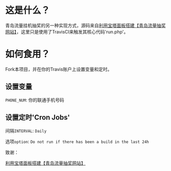 # 这是什么？
青岛流量挂机抽奖的另一种实现方式，源码来自[利用宝塔面板搭建【青岛流量抽奖网站】](https://onstart.top/%E5%BB%BA%E7%AB%99/41.html)，这里只是使用了TravisCI来触发其核心代码'run.php'。

# 如何食用？
Fork本项目，并在你的Travis账户上设置变量和定时。

## 设置变量
`PHONE_NUM`: 你的联通手机号码

## 设置定时'Cron Jobs'
间隔`INTERVAL`: `Daily `

选项`option`: `Do not run if there has been a build in the last 24h`

致谢：

[利用宝塔面板搭建【青岛流量抽奖网站】](https://onstart.top/%E5%BB%BA%E7%AB%99/41.html)